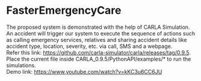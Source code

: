 # FasterEmergencyCare
The proposed system is demonstrated with the help of CARLA Simulation.  An accident will trigger our system to execute the sequence of actions such as calling emergency services, relatives and sharing accident details like accident type, location, severity, etc. via call, SMS and a webpage.  
Refer this link: https://github.com/carla-simulator/carla/releases/tag/0.9.5. 
Place the current file inside CARLA_0.9.5/PythonAPI/examples/* to run the simulations.  
Demo link: https://www.youtube.com/watch?v=kKC3u6CC6JU
